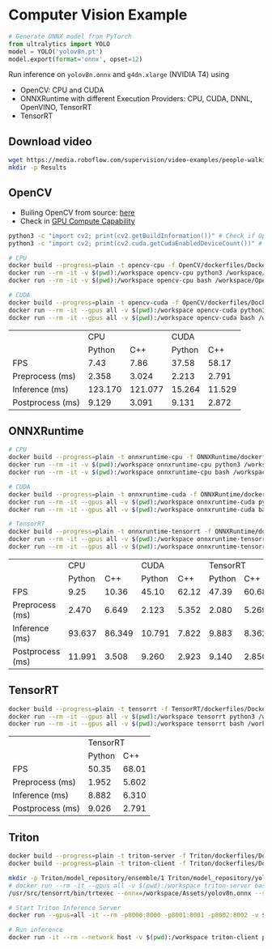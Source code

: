 # Computer Vision Example
```python
# Generate ONNX model from PyTorch
from ultralytics import YOLO
model = YOLO('yolov8n.pt')
model.export(format='onnx', opset=12)
```

Run inference on `yolov8n.onnx` and `g4dn.xlarge` (NVIDIA T4) using
- OpenCV: CPU and CUDA
- ONNXRuntime with different Execution Providers: CPU, CUDA, DNNL, OpenVINO, TensorRT
- TensorRT

## Download video
```bash
wget https://media.roboflow.com/supervision/video-examples/people-walking.mp4 -O Assets/video.mp4
mkdir -p Results
```

## OpenCV
- Builing OpenCV from source: [here](https://docs.opencv.org/4.7.0/d2/de6/tutorial_py_setup_in_ubuntu.html)
- Check in [GPU Compute Capability](https://developer.nvidia.com/cuda-gpus)
```bash
python3 -c "import cv2; print(cv2.getBuildInformation())" # Check if OpenCV build information
python3 -c "import cv2; print(cv2.cuda.getCudaEnabledDeviceCount())" # Check if CUDA is enabled

# CPU
docker build --progress=plain -t opencv-cpu -f OpenCV/dockerfiles/Dockerfile.cpu .
docker run --rm -it -v $(pwd):/workspace opencv-cpu python3 /workspace/OpenCV/example/main.py
docker run --rm -it -v $(pwd):/workspace opencv-cpu bash /workspace/OpenCV/example/run.sh

# CUDA
docker build --progress=plain -t opencv-cuda -f OpenCV/dockerfiles/Dockerfile.cuda .
docker run --rm -it --gpus all -v $(pwd):/workspace opencv-cuda python3 /workspace/OpenCV/example/main.py
docker run --rm -it --gpus all -v $(pwd):/workspace opencv-cuda bash /workspace/OpenCV/example/run.sh
```

<table>
  <tr>
    <td></td>
    <td colspan="2">CPU</td>
    <td colspan="2">CUDA</td>
  </tr>
  <tr>
    <td ></td>
    <td>Python</td>
    <td>C++</td>
    <td>Python</td>
    <td>C++</td>
  </tr>
  <tr>
    <td>FPS</td>
    <td>7.43</td>
    <td>7.86</td>
    <td>37.58</td>
    <td>58.17</td>
  </tr>
  <tr>
    <td>Preprocess (ms)</td>
    <td>2.358</td>
    <td>3.024</td>
    <td>2.213</td>
    <td>2.791</td>
  </tr>
  <tr>
    <td>Inference (ms)</td>
    <td>123.170</td>
    <td>121.077</td>
    <td>15.264</td>
    <td>11.529</td>
  </tr>
  <tr>
    <td>Postprocess (ms)</td>
    <td>9.129</td>
    <td>3.091</td>
    <td>9.131</td>
    <td>2.872</td>
  </tr>
</table>

## ONNXRuntime
```bash
# CPU
docker build --progress=plain -t onnxruntime-cpu -f ONNXRuntime/dockerfiles/Dockerfile.cpu .
docker run --rm -it -v $(pwd):/workspace onnxruntime-cpu python3 /workspace/ONNXRuntime/example/main.py
docker run --rm -it -v $(pwd):/workspace onnxruntime-cpu bash /workspace/ONNXRuntime/example/run.sh

# CUDA
docker build --progress=plain -t onnxruntime-cuda -f ONNXRuntime/dockerfiles/Dockerfile.cuda .
docker run --rm -it --gpus all -v $(pwd):/workspace onnxruntime-cuda python3 /workspace/ONNXRuntime/example/main.py
docker run --rm -it --gpus all -v $(pwd):/workspace onnxruntime-cuda bash /workspace/ONNXRuntime/example/run.sh

# TensorRT
docker build --progress=plain -t onnxruntime-tensorrt -f ONNXRuntime/dockerfiles/Dockerfile.tensorrt .
docker run --rm -it --gpus all -v $(pwd):/workspace onnxruntime-tensorrt python3 /workspace/ONNXRuntime/example/main.py
docker run --rm -it --gpus all -v $(pwd):/workspace onnxruntime-tensorrt bash /workspace/ONNXRuntime/example/run.sh
```

<table>
  <tr>
    <td></td>
    <td colspan="2">CPU</td>
    <td colspan="2">CUDA</td>
    <td colspan="2">TensorRT</td>
  </tr>
  <tr>
    <td ></td>
    <td>Python</td>
    <td>C++</td>
    <td>Python</td>
    <td>C++</td>
    <td>Python</td>
    <td>C++</td>
  </tr>
  <tr>
    <td>FPS</td>
    <td>9.25</td>
    <td>10.36</td>
    <td>45.10</td>
    <td>62.12</td>
    <td>47.39</td>
    <td>60.68</td>
  </tr>
    <tr>
    <td>Preprocess (ms)</td>
    <td>2.470</td>
    <td>6.649</td>
    <td>2.123</td>
    <td>5.352</td>
    <td>2.080</td>
    <td>5.269</td>
  </tr>
  <tr>
    <td>Inference (ms)</td>
    <td>93.637</td>
    <td>86.349</td>
    <td>10.791</td>
    <td>7.822</td>
    <td>9.883</td>
    <td>8.362</td>
  </tr>
  <tr>
    <td>Postprocess (ms)</td>
    <td>11.991</td>
    <td>3.508</td>
    <td>9.260</td>
    <td>2.923</td>
    <td>9.140</td>
    <td>2.850</td>
  </tr>
</table>

## TensorRT
```bash
docker build --progress=plain -t tensorrt -f TensorRT/dockerfiles/Dockerfile .
docker run --rm -it --gpus all -v $(pwd):/workspace tensorrt python3 /workspace/TensorRT/example/main.py
docker run --rm -it --gpus all -v $(pwd):/workspace tensorrt bash /workspace/TensorRT/example/run.sh
```

<table>
  <tr>
    <td></td>
    <td colspan="2">TensorRT</td>
  </tr>
  <tr>
    <td ></td>
    <td>Python</td>
    <td>C++</td>
  </tr>
  <tr>
    <td>FPS</td>
    <td>50.35</td>
    <td>68.01</td>
  </tr>
  <tr>
    <td>Preprocess (ms)</td>
    <td>1.952</td>
    <td>5.602</td>
  </tr>
  <tr>
    <td>Inference (ms)</td>
    <td>8.882</td>
    <td>6.310</td>
  </tr>
  <tr>
    <td>Postprocess (ms)</td>
    <td>9.026</td>
    <td>2.791</td>
  </tr>
</table>


## Triton
```bash
docker build --progress=plain -t triton-server -f Triton/dockerfiles/Dockerfile.server .
docker build --progress=plain -t triton-client -f Triton/dockerfiles/Dockerfile.client .

mkdir -p Triton/model_repository/ensemble/1 Triton/model_repository/yolov8n/1
# docker run --rm -it --gpus all -v $(pwd):/workspace triton-server bash
/usr/src/tensorrt/bin/trtexec --onnx=/workspace/Assets/yolov8n.onnx --saveEngine=/workspace/Triton/model_repository/yolov8n/1/model.plan --explicitBatch

# Start Triton Inference Server
docker run --gpus=all -it --rm -p8000:8000 -p8001:8001 -p8002:8002 -v $(pwd)/Triton/model_repository:/models triton-server tritonserver --model-repository=/models

# Run inference
docker run -it --rm --network host -v $(pwd):/workspace triton-client python3 /workspace/Triton/client.py
```